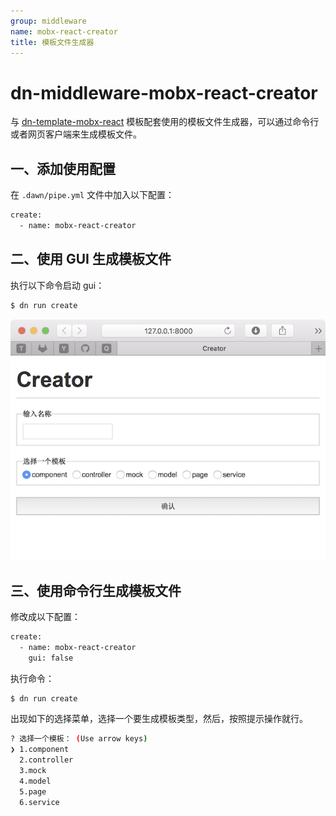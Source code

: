 ```yaml
---
group: middleware
name: mobx-react-creator
title: 模板文件生成器
---
```


# dn-middleware-mobx-react-creator

与 [dn-template-mobx-react](https://www.npmjs.com/package/dn-template-mobx-react) 模板配套使用的模板文件生成器，可以通过命令行或者网页客户端来生成模板文件。

## 一、添加使用配置

在 `.dawn/pipe.yml` 文件中加入以下配置：
```sh
create:
  - name: mobx-react-creator
```

## 二、使用 GUI 生成模板文件

执行以下命令启动 gui：

```sh
$ dn run create
```

![GUI](./images/gui.png)


## 三、使用命令行生成模板文件

修改成以下配置：

```sh
create:
  - name: mobx-react-creator
    gui: false
```

执行命令：

```sh
$ dn run create
```

出现如下的选择菜单，选择一个要生成模板类型，然后，按照提示操作就行。

```sh
? 选择一个模板： (Use arrow keys)
❯ 1.component
  2.controller
  3.mock
  4.model
  5.page
  6.service
```